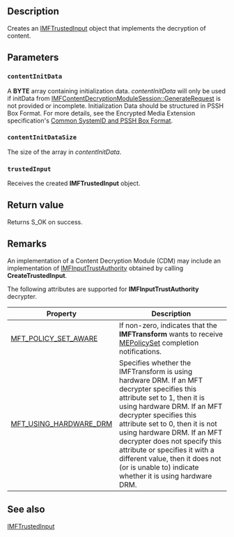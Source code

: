 ## Description

Creates an [IMFTrustedInput](https://learn.microsoft.com/windows/win32/api/mfidl/nn-mfidl-imftrustedinput) object that implements the decryption of content.

## Parameters

### `contentInitData`

A **BYTE** array containing initialization data. *contentInitData* will only be used if initData from [IMFContentDecryptionModuleSession::GenerateRequest](https://learn.microsoft.com/windows/win32/api/mfcontentdecryptionmodule/nf-mfcontentdecryptionmodule-imfcontentdecryptionmodulesession-generaterequest) is not provided or incomplete. Initialization Data should be structured in PSSH Box Format. For more details, see the Encrypted Media Extension specification's [Common SystemID and PSSH Box Format](https://www.w3.org/TR/eme-initdata-cenc/#common-system).

### `contentInitDataSize`

The size of the array in *contentInitData*.

### `trustedInput`

Receives the created **IMFTrustedInput** object.

## Return value

Returns S_OK on success.

## Remarks

An implementation of a Content Decryption Module (CDM) may include an implementation of [IMFInputTrustAuthority](https://learn.microsoft.com/windows/win32/api/mfidl/nn-mfidl-imfinputtrustauthority) obtained by calling **CreateTrustedInput**.

The following attributes are supported for **IMFInputTrustAuthority** decrypter.

| Property |Description
|-----------------------------------------------|---------------------------------------------------------------|
| [MFT_POLICY_SET_AWARE](https://learn.microsoft.com/windows/win32/medfound/mft-policy-set-aware) | If non-zero, indicates that the **IMFTransform** wants to receive [MEPolicySet](https://learn.microsoft.com/windows/win32/medfound/mepolicyset) completion notifications.|
| [MFT_USING_HARDWARE_DRM](https://learn.microsoft.com/windows/win32/medfound/mft-using-hardware-drm) | Specifies whether the IMFTransform is using hardware DRM. If an MFT decrypter specifies this attribute set to 1, then it is using hardware DRM. If an MFT decrypter specifies this attribute set to 0, then it is not using hardware DRM. If an MFT decrypter does not specify this attribute or specifies it with a different value, then it does not (or is unable to) indicate whether it is using hardware DRM. |

## See also

[IMFTrustedInput](https://learn.microsoft.com/windows/win32/api/mfidl/nn-mfidl-imftrustedinput)